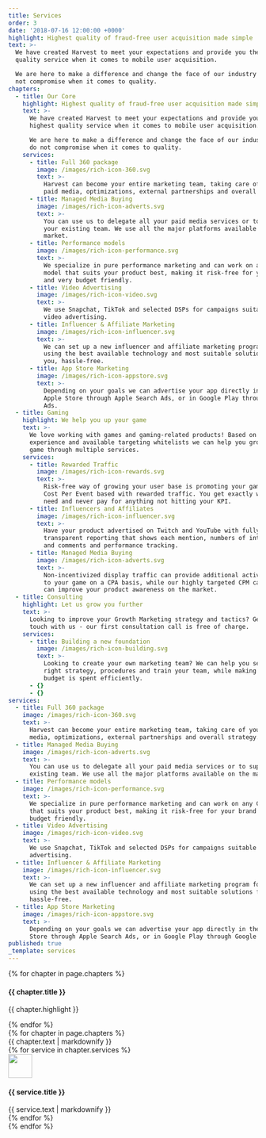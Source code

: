 ```yaml
---
title: Services
order: 3
date: '2018-07-16 12:00:00 +0000'
highlight: Highest quality of fraud-free user acquisition made simple
text: >-
  We have created Harvest to meet your expectations and provide you the highest
  quality service when it comes to mobile user acquisition. 

  We are here to make a difference and change the face of our industry - we do
  not compromise when it comes to quality.
chapters:
  - title: Our Core
    highlight: Highest quality of fraud-free user acquisition made simple
    text: >-
      We have created Harvest to meet your expectations and provide you the
      highest quality service when it comes to mobile user acquisition. 

      We are here to make a difference and change the face of our industry - we
      do not compromise when it comes to quality.
    services:
      - title: Full 360 package
        image: /images/rich-icon-360.svg
        text: >-
          Harvest can become your entire marketing team, taking care of your
          paid media, optimizations, external partnerships and overall strategy.
      - title: Managed Media Buying
        image: /images/rich-icon-adverts.svg
        text: >-
          You can use us to delegate all your paid media services or to support
          your existing team. We use all the major platforms available on the
          market.
      - title: Performance models
        image: /images/rich-icon-performance.svg
        text: >-
          We specialize in pure performance marketing and can work on any CPA
          model that suits your product best, making it risk-free for your brand
          and very budget friendly.
      - title: Video Advertising
        image: /images/rich-icon-video.svg
        text: >-
          We use Snapchat, TikTok and selected DSPs for campaigns suitable for
          video advertising.
      - title: Influencer & Affiliate Marketing
        image: /images/rich-icon-influencer.svg
        text: >-
          We can set up a new influencer and affiliate marketing program for you
          using the best available technology and most suitable solutions for
          you, hassle-free.
      - title: App Store Marketing
        image: /images/rich-icon-appstore.svg
        text: >-
          Depending on your goals we can advertise your app directly in the
          Apple Store through Apple Search Ads, or in Google Play through Google
          Ads.
  - title: Gaming
    highlight: We help you up your game
    text: >-
      We love working with games and gaming-related products! Based on our
      experience and available targeting whitelists we can help you grow your
      game through multiple services.
    services:
      - title: Rewarded Traffic
        image: /images/rich-icon-rewards.svg
        text: >-
          Risk-free way of growing your user base is promoting your game on a
          Cost Per Event based with rewarded traffic. You get exactly what you
          need and never pay for anything not hitting your KPI.
      - title: Influencers and Affiliates
        image: /images/rich-icon-influencer.svg
        text: >-
          Have your product advertised on Twitch and YouTube with fully
          transparent reporting that shows each mention, numbers of interactions
          and comments and performance tracking.
      - title: Managed Media Buying
        image: /images/rich-icon-adverts.svg
        text: >-
          Non-incentivized display traffic can provide additional active users
          to your game on a CPA basis, while our highly targeted CPM campaigns
          can improve your product awareness on the market.
  - title: Consulting
    highlight: Let us grow you further
    text: >-
      Looking to improve your Growth Marketing strategy and tactics? Get in
      touch with us - our first consultation call is free of charge.
    services:
      - title: Building a new foundation
        image: /images/rich-icon-building.svg
        text: >-
          Looking to create your own marketing team? We can help you set up the
          right strategy, procedures and train your team, while making sure your
          budget is spent efficiently.
      - {}
      - {}
services:
  - title: Full 360 package
    image: /images/rich-icon-360.svg
    text: >-
      Harvest can become your entire marketing team, taking care of your paid
      media, optimizations, external partnerships and overall strategy.
  - title: Managed Media Buying
    image: /images/rich-icon-adverts.svg
    text: >-
      You can use us to delegate all your paid media services or to support your
      existing team. We use all the major platforms available on the market.
  - title: Performance models
    image: /images/rich-icon-performance.svg
    text: >-
      We specialize in pure performance marketing and can work on any CPA model
      that suits your product best, making it risk-free for your brand and very
      budget friendly.
  - title: Video Advertising
    image: /images/rich-icon-video.svg
    text: >-
      We use Snapchat, TikTok and selected DSPs for campaigns suitable for video
      advertising.
  - title: Influencer & Affiliate Marketing
    image: /images/rich-icon-influencer.svg
    text: >-
      We can set up a new influencer and affiliate marketing program for you
      using the best available technology and most suitable solutions for you,
      hassle-free.
  - title: App Store Marketing
    image: /images/rich-icon-appstore.svg
    text: >-
      Depending on your goals we can advertise your app directly in the Apple
      Store through Apple Search Ads, or in Google Play through Google Ads.
published: true
_template: services
---
```









<div class="row">
  <div class="col-xs-12 col-sm-4 u-relative">
    <div class="services-menu">
      {% for chapter in page.chapters %}
        <div class="menu-item {% if forloop.index == 1 %}isActive{% endif %}" data-target="chapter-{{ forloop.index}}">
          <h4>{{ chapter.title }}</h4>
          <p>{{ chapter.highlight }}</p>
        </div>
      {% endfor %}
    </div>
  </div>
  <div class="col-xs-12 col-sm-8 u-relative">
    <div class="content-background"></div>
      {% for chapter in page.chapters %}
        <div id="chapter-{{ forloop.index }}" class="chapter {% if forloop.index == 1 %}isActive{% endif %}">
          {{ chapter.text | markdownify }}
          <div class="row services">
            {% for service in chapter.services %}
              <div class="col-xs-12 col-sm-6">
                <div class="item">
                  <img class="item-icon" src="{{ site.baseurl }}{{ service.image }}" alt="" style="height: 3rem;" title="{{ service.title }}" />
                  <h4>{{ service.title }}</h4>
                  {{ service.text | markdownify }}
                </div>
              </div>
            {% endfor %}
          </div>
        </div>
      {% endfor %}

  </div>
</div>

<div class="row u-menu-paddding" style="margin-top: 6rem;">

</div>
